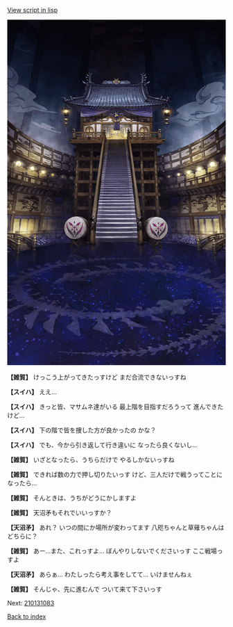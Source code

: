 [View script in lisp](../scripts/210131081.txt)

![masamune_arena.png](../images/backgrounds/masamune_arena.png)

**【雑賀】**
けっこう上がってきたっすけど
まだ合流できないっすね

**【スイハ】**
ええ…

**【スイハ】**
きっと皆、マサムネ達がいる
最上階を目指すだろうって
進んできたけど…

**【スイハ】**
下の階で皆を捜した方が良かったの
かな？

**【スイハ】**
でも、今から引き返して行き違いに
なったら良くないし…

**【雑賀】**
いざとなったら、うちらだけで
やるしかないっすね

**【雑賀】**
できれば数の力で押し切りたいっす
けど、三人だけで戦うってことに
なったら…

**【雑賀】**
そんときは、うちがどうにかしますよ

**【雑賀】**
天沼矛もそれでいいっすか？

**【天沼矛】**
あれ？
いつの間にか場所が変わってます
八咫ちゃんと草薙ちゃんはどちらに？

**【雑賀】**
あー…また、これっすよ…
ぼんやりしないでくださいっす
ここ戦場っすよ

**【天沼矛】**
あらぁ…
わたしったら考え事をしてて…
いけませんねぇ

**【雑賀】**
そんじゃ、先に進むんで
ついて来て下さいっす

Next: [210131083](210131083.md)

[Back to index](index.md)
